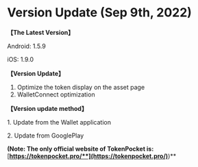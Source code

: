 # Version Update (Sep 9th, 2022)

**【The Latest Version】**

&#x20;Android: 1.5.9

iOS: 1.9.0



**【Version Update】**

1. Optimize the token display on the asset page
2. WalletConnect optimization



**【Version update method】‌**

&#x20; 1\. Update from the Wallet application&#x20;

&#x20; 2\. Update from GooglePlay&#x20;



**(Note: The only official website of TokenPocket is:** [**https://tokenpocket.pro/**](https://tokenpocket.pro/)**)**
